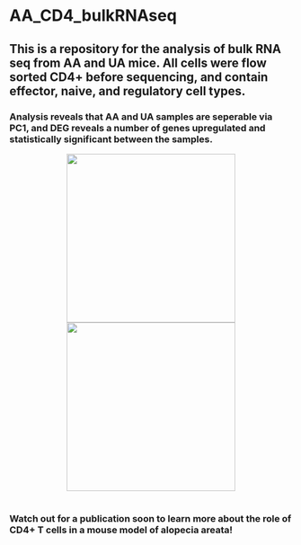 # AA_CD4_bulkRNAseq
## This is a repository for the analysis of bulk RNA seq from AA and UA mice. All cells were flow sorted CD4+ before sequencing, and contain  effector, naive, and regulatory cell types.

### Analysis reveals that AA and UA samples are seperable via PC1, and DEG reveals a number of genes upregulated and statistically significant between the samples.

<p align="center">
  <img src="https://github.com/ryanreis333/AA_CD4_bulkRNAseq/assets/16333059/eeda7273-f713-41a0-b353-c03c7c7fcc5d" width="300" height="300" />
  <img src="https://github.com/ryanreis333/AA_CD4_bulkRNAseq/assets/16333059/30759f7a-393b-4b8f-b5be-a6dec5fed245" width="300" height="300" />
</p>

#

### Watch out for a publication soon to learn more about the role of CD4+ T cells in a mouse model of alopecia areata!
